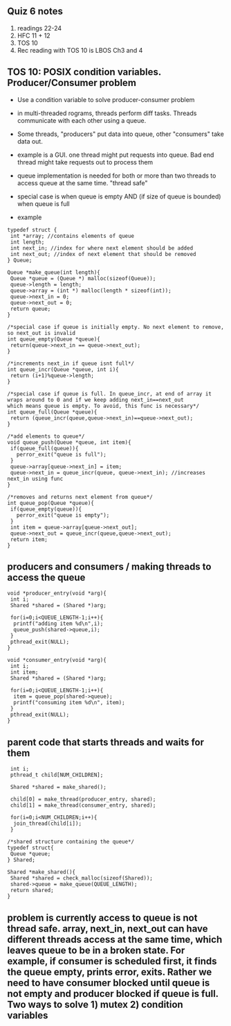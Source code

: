 ## Quiz 6 notes
1) readings 22-24
2) HFC 11 + 12
3) TOS 10 
4) Rec reading with TOS 10 is LBOS Ch3 and 4

## TOS 10: POSIX condition variables. Producer/Consumer problem

 * Use a condition variable to solve producer-consumer problem
 * in multi-threaded rograms, threads perform diff tasks. Threads communicate with each other using a queue. 
 * Some threads, "producers" put data into queue, other "consumers" take data out. 
 * example is a GUI. one thread might put requests into queue. Bad end thread might take requests out to process them
 * queue implementation is needed for both or more than two threads to access queue at the same time. "thread safe"
 * special case is when queue is empty AND (if size of queue is bounded) when queue is full
 
 * example
 
 ```
 typedef struct {
  int *array; //contains elements of queue
  int length; 
  int next_in; //index for where next element should be added
  int next_out; //index of next element that should be removed
 } Queue; 
 
 Queue *make_queue(int length){
  Queue *queue = (Queue *) malloc(sizeof(Queue));
  queue->length = length;
  queue->array = (int *) malloc(length * sizeof(int));
  queue->next_in = 0;
  queue->next_out = 0;
  return queue;
}

/*special case if queue is initially empty. No next element to remove, so next_out is invalid
int queue_empty(Queue *queue){
  return(queue->next_in == queue->next_out);
}  

/*increments next_in if queue isnt full*/
int queue_incr(Queue *queue, int i){
  return (i+1)%queue->length;
}

/*special case if queue is full. In queue_incr, at end of array it wraps around to 0 and if we keep adding next_in==next_out 
which means queue is empty. To avoid, this func is necessary*/
int queue_full(Queue *queue){
  return (queue_incr(queue,queue->next_in)==queue->next_out);
}

/*add elements to queue*/
void queue_push(Queue *queue, int item){
  if(queue_full(queue)){
    perror_exit("queue is full");
  }
  queue->array[queue->next_in] = item;
  queue->next_in = queue_incr(queue, queue->next_in); //increases next_in using func
}  

/*removes and returns next element from queue*/
int queue_pop(Queue *queue){
  if(queue_empty(queue)){
    perror_exit("queue is empty");
  }
  int item = queue->array[queue->next_out];
  queue->next_out = queue_incr(queue,queue->next_out);
  return item;
}  
```
 ## producers and consumers / making threads to access the queue
```
void *producer_entry(void *arg){
 int i;
 Shared *shared = (Shared *)arg;
 
 for(i=0;i<QUEUE_LENGTH-1;i++){
  printf("adding item %d\n",i);
  queue_push(shared->queue,i);
 }
 pthread_exit(NULL);
} 

void *consumer_entry(void *arg){
 int i;
 int item;
 Shared *shared = (Shared *)arg;
 
 for(i=0;i<QUEUE_LENGTH-1;i++){
  item = queue_pop(shared->queue);
  printf("consuming item %d\n", item);
 }
 pthread_exit(NULL);
}
```
 ## parent code that starts threads and waits for them
 
```
 int i;
 pthread_t child[NUM_CHILDREN];

 Shared *shared = make_shared();
 
 child[0] = make_thread(producer_entry, shared);
 child[1] = make_thread(consumer_entry, shared);

 for(i=0;i<NUM_CHILDREN;i++){
  join_thread(child[i]);
 }

/*shared structure containing the queue*/
typedef struct{
 Queue *queue;
} Shared; 
 
Shared *make_shared(){
 Shared *shared = check_malloc(sizeof(Shared));
 shared->queue = make_queue(QUEUE_LENGTH);
 return shared;
}
```

## problem is currently access to queue is not thread safe. array, next_in, next_out can have different threads access at the same time, which leaves queue to be in a broken state. For example, if consumer is scheduled first, it finds the queue empty, prints error, exits. Rather we need to have consumer blocked until queue is not empty and producer blocked if queue is full. Two ways to solve 1) mutex 2) condition variables



